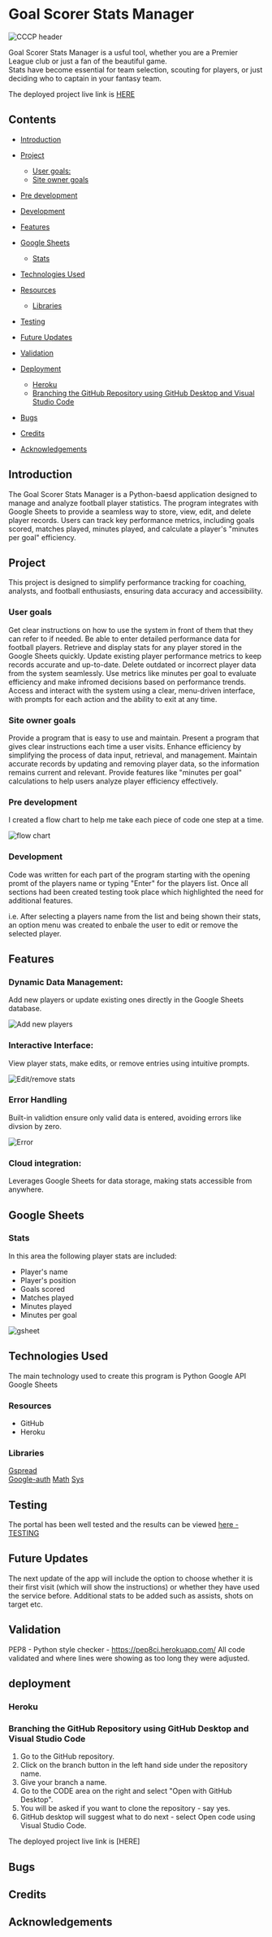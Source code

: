 # Goal Scorer Stats Manager
![CCCP header](images/header.png)

Goal Scorer Stats Manager is a usful tool, whether you are a Premier League club or just a fan of the beautiful game.<br/>
Stats have become essential for team selection, scouting for players, or just deciding who to captain in your fantasy team. 

The deployed project live link is [HERE](https://goal-scorer-stats-d418002caeb6.herokuapp.com/)

## Contents

- [Introduction](#introduction)
- [Project](#project)
  - [User goals:](#user-goals)
  - [Site owner goals](#site-owner-goals)
- [Pre development](#pre-development)
- [Development](#development)
- [Features](#features)

- [Google Sheets](#google-sheets)
  - [Stats](#Stats)
- [Technologies Used](#technologies-used)
- [Resources](#resources)
  - [Libraries](#libraries)
- [Testing](#testing)
- [Future Updates](#future-updates)  
- [Validation](#validation)
- [Deployment](#deployment)
  - [Heroku](#heroku)
  - [Branching the GitHub Repository using GitHub Desktop and Visual Studio Code](#branching-the-github-repository-using-github-desktop-and-visual-studio-code)
- [Bugs](#bugs)
- [Credits](#credits)
- [Acknowledgements](#acknowledgements)

## Introduction

The Goal Scorer Stats Manager is a Python-baesd application designed to manage and analyze football player statistics. The program integrates with Google Sheets to provide a seamless way to store, view, edit, and delete player records. Users can track key performance metrics, including goals scored, matches played, minutes played, and calculate a player's "minutes per goal" efficiency.

## Project

This project is designed to simplify performance tracking for coaching, analysts, and football enthusiasts, ensuring data accuracy and accessibility.

### User goals

Get clear instructions on how to use the system in front of them that they can refer to if needed.
Be able to enter detailed performance data for football players.
Retrieve and display stats for any player stored in the Google Sheets quickly.
Update existing player performance metrics to keep records accurate and up-to-date.
Delete outdated or incorrect player data from the system seamlessly.
Use metrics like minutes per goal to evaluate efficiency and make infromed decisions based on performance trends.
Access and interact with the system using a clear, menu-driven interface, with prompts for each action and the ability to exit at any time.

### Site owner goals

Provide a program that is easy to use and maintain.
Present a program that gives clear instructions each time a user visits.
Enhance efficiency by simplifying the process of data input, retrieval, and management.
Maintain accurate records by updating and removing player data, so the information remains current and relevant. 
Provide features like "minutes per goal" calculations to help users analyze player efficiency effectively.

### Pre development

I created a flow chart to help me take each piece of code one step at a time.

![flow chart](images/flow_chart.png)

### Development

Code was written for each part of the program starting with the opening promt of the players name or typing "Enter" for the players list. Once all sections had been created testing took place which highlighted the need for additional features.

i.e. After selecting a players name from the list and being shown their stats, an option menu was created to enbale the user to edit or remove the selected player.

## Features

### Dynamic Data Management:
Add new players or update existing ones directly in the Google Sheets database.

![Add new players](images/start.png)

### Interactive Interface:
View player stats, make edits, or remove entries using intuitive prompts.

![Edit/remove stats](images/edit.png)

### Error Handling
Built-in validtion ensure only valid data is entered, avoiding errors like divsion by zero.

![Error](images/error.png)

### Cloud integration:
Leverages Google Sheets for data storage, making stats accessible from anywhere.

## Google Sheets

### Stats

In this area the following player stats are included:

- Player's name
- Player's position
- Goals scored
- Matches played
- Minutes played
- Minutes per goal

![gsheet](images/gsheet.png)

## Technologies Used

The main technology used to create this program is Python
Google API
Google Sheets

### Resources

- GitHub 
- Heroku

### Libraries

[Gspread](https://docs.gspread.org/en/latest/)<br/>
[Google-auth](https://google-auth.readthedocs.io/en/master/)
[Math](https://docs.python.org/3/library/math.html)
[Sys](https://docs.python.org/3/library/sys.html)

## Testing

The portal has been well tested and the results can be viewed [here - TESTING](TESTING.md)

## Future Updates

The next update of the app will include the option to choose whether it is their first visit (which will show the instructions) or whether they have used the service before.
Additional stats to be added such as assists, shots on target etc.

## Validation

PEP8 - Python style checker - https://pep8ci.herokuapp.com/ All code validated and where lines were showing as too long they were adjusted.

## deployment

### Heroku

### Branching the GitHub Repository using GitHub Desktop and Visual Studio Code
1. Go to the GitHub repository.
2. Click on the branch button in the left hand side under the repository name.
3. Give your branch a name.
4. Go to the CODE area on the right and select "Open with GitHub Desktop".
5. You will be asked if you want to clone the repository - say yes.
6. GitHub desktop will suggest what to do next - select Open code using Visual Studio Code.

The deployed project live link is [HERE]

## Bugs

## Credits

## Acknowledgements 